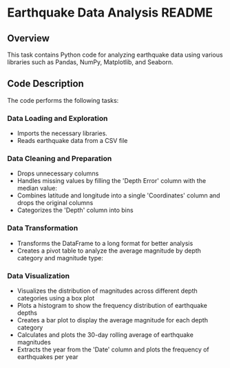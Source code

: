 # Earthquake Data Analysis README

## Overview

This task contains Python code for analyzing earthquake data using various libraries such as Pandas, NumPy, Matplotlib, and Seaborn.

## Code Description

The code performs the following tasks:

### Data Loading and Exploration

- Imports the necessary libraries.
- Reads earthquake data from a CSV file

### Data Cleaning and Preparation

- Drops unnecessary columns
- Handles missing values by filling the 'Depth Error' column with the median value:
- Combines latitude and longitude into a single 'Coordinates' column and drops the original columns
- Categorizes the 'Depth' column into bins

### Data Transformation

-  Transforms the DataFrame to a long format for better analysis
-  Creates a pivot table to analyze the average magnitude by depth category and magnitude type:

### Data Visualization

-  Visualizes the distribution of magnitudes across different depth categories using a box plot
-  Plots a histogram to show the frequency distribution of earthquake depths
-  Creates a bar plot to display the average magnitude for each depth category
-  Calculates and plots the 30-day rolling average of earthquake magnitudes
-  Extracts the year from the 'Date' column and plots the frequency of earthquakes per year

